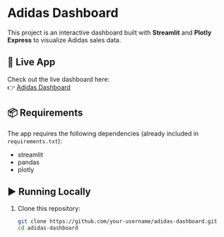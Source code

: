 # Adidas Dashboard

This project is an interactive dashboard built with **Streamlit** and **Plotly Express** to visualize Adidas sales data.

## 🚀 Live App  
Check out the live dashboard here:  
👉 [Adidas Dashboard](https://adidas-dashboard-w2d4pv7adcctju2rakecxp.streamlit.app/)

## 📦 Requirements  
The app requires the following dependencies (already included in `requirements.txt`):  
- streamlit  
- pandas  
- plotly  

## ▶️ Running Locally  
1. Clone this repository:  
   ```bash
   git clone https://github.com/your-username/adidas-dashboard.git
   cd adidas-dashboard



